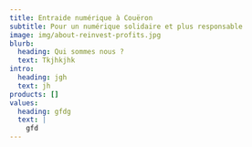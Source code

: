 ```yaml
---
title: Entraide numérique à Couëron
subtitle: Pour un numérique solidaire et plus responsable
image: img/about-reinvest-profits.jpg
blurb:
  heading: Qui sommes nous ?
  text: Tkjhkjhk
intro:
  heading: jgh
  text: jh
products: []
values:
  heading: gfdg
  text: |
    gfd
---
```

